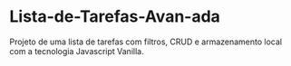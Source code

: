 # Lista-de-Tarefas-Avan-ada
Projeto de uma lista de tarefas com filtros, CRUD e armazenamento local com a tecnologia Javascript Vanilla.
